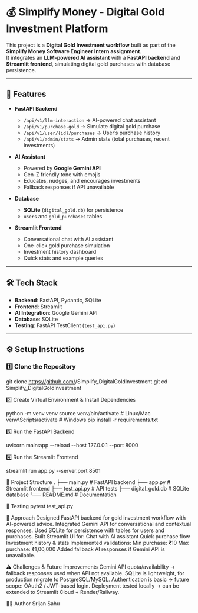 # 💰 Simplify Money - Digital Gold Investment Platform

This project is a **Digital Gold Investment workflow** built as part of the **Simplify Money Software Engineer Intern assignment**.  
It integrates an **LLM-powered AI assistant** with a **FastAPI backend** and **Streamlit frontend**, simulating digital gold purchases with database persistence.

---

## 🚀 Features
- **FastAPI Backend**
  - `/api/v1/llm-interaction` → AI-powered chat assistant
  - `/api/v1/purchase-gold` → Simulate digital gold purchase
  - `/api/v1/user/{id}/purchases` → User’s purchase history
  - `/api/v1/admin/stats` → Admin stats (total purchases, recent investments)

- **AI Assistant**
  - Powered by **Google Gemini API**
  - Gen-Z friendly tone with emojis
  - Educates, nudges, and encourages investments
  - Fallback responses if API unavailable

- **Database**
  - **SQLite** (`digital_gold.db`) for persistence
  - `users` and `gold_purchases` tables

- **Streamlit Frontend**
  - Conversational chat with AI assistant
  - One-click gold purchase simulation
  - Investment history dashboard
  - Quick stats and example queries

---

## 🛠️ Tech Stack
- **Backend**: FastAPI, Pydantic, SQLite
- **Frontend**: Streamlit
- **AI Integration**: Google Gemini API
- **Database**: SQLite
- **Testing**: FastAPI TestClient (`test_api.py`)

---

## ⚙️ Setup Instructions

### 1️⃣ Clone the Repository

git clone https://github.com/<your-username>/Simplify_DigitalGoldInvestment.git
cd Simplify_DigitalGoldInvestment

2️⃣ Create Virtual Environment & Install Dependencies

python -m venv venv
source venv/bin/activate   # Linux/Mac
venv\Scripts\activate      # Windows
pip install -r requirements.txt

3️⃣ Run the FastAPI Backend

uvicorn main:app --reload --host 127.0.0.1 --port 8000

4️⃣ Run the Streamlit Frontend

streamlit run app.py --server.port 8501

📂 Project Structure
.
├── main.py         # FastAPI backend
├── app.py          # Streamlit frontend
├── test_api.py     # API tests
├── digital_gold.db # SQLite database
└── README.md       # Documentation

🧪 Testing
pytest test_api.py

📝 Approach
Designed FastAPI backend for gold investment workflow with AI-powered advice.
Integrated Gemini API for conversational and contextual responses.
Used SQLite for persistence with tables for users and purchases.
Built Streamlit UI for:
Chat with AI assistant
Quick purchase flow
Investment history & stats
Implemented validations:
Min purchase: ₹10
Max purchase: ₹1,00,000
Added fallback AI responses if Gemini API is unavailable.

⚠️ Challenges & Future Improvements
Gemini API quota/availability → fallback responses used when API not available.
SQLite is lightweight, for production migrate to PostgreSQL/MySQL.
Authentication is basic → future scope: OAuth2 / JWT-based login.
Deployment tested locally → can be extended to Streamlit Cloud + Render/Railway.

👨‍💻 Author
Srijan Sahu
